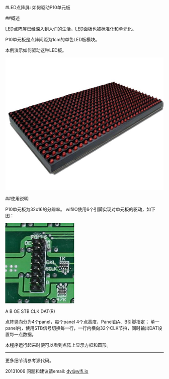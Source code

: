 ﻿#LED点阵屏: 如何驱动P10单元板


##概述

 LED点阵屏已经深入到人们的生活，LED面板也被标准化和单元化。
 
 P10单元板是点阵间距为1cm的单色LED板模块。
 
 本例演示如何驱动这种LED板。
 
 ![P10_led_panel](../../addons_img/led_panel_p10.jpg)

 


##使用说明

P10单元板为32x16的分辨率。
wifiIO使用6个引脚实现对单元板的驱动，如下图：

![P10_led_panel](../../addons_img/led_panel_p10_if12.jpg)

A B  OE STB CLK DAT(R)

点阵竖向分为4个panel，每个panel 4个点高度，Panel由A、B引脚指定；
单一panel内，使用STB信号切换每一行，一行内横向32个CLK节拍，同时输出DAT设置每一点数据。


本程序运行起来时便可以看到点阵上显示方框和圆形。

****

更多细节请参考源代码。

20131006
问题和建议请email: dy@wifi.io 

